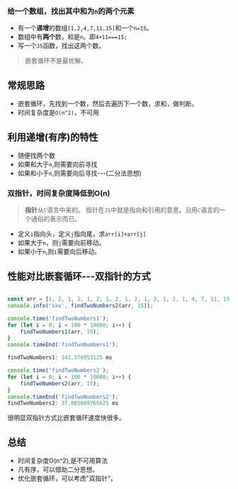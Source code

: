 <!--
 * @Descripttion: 
 * @Author: GXing
 * @Date: 2023-02-18 20:52:50
-->
### 给一个数组，找出其中和为`n`的两个元素
+ 有一个**递增**的数组`[1,2,4,7,11,15]`和一个`n=15`。  
+ 数组中有**两个**数，和是`n`。即`4+11===15;` 
+ 写一个`JS`函数，找出这两个数。 

> 嵌套循环不是最优解。  

## 常规思路  
+ 嵌套循环，先找到一个数，然后去遍历下一个数，求和，做判断。  
+ 时间复杂度是`O(n^2)`，不可用  

## 利用递增(有序)的特性   
+ 随便找两个数  
+ 如果和大于`n`,则需要向前寻找  
+ 如果和小于`n`,则需要向后寻找---(二分法思想)  
### 双指针，时间复杂度降低到O(n)  
> **指针**从`C`语言中来的。  指针在`JS`中就是指向和引用的意思。沿用`C`语言的一个通俗的表示而已。  
+ 定义`i`指向头，定义`j`指向尾，求`arr[i]+arr[j]`   
+ 如果大于`n`，则`j`需要向前移动。  
+ 如果小于`n`,则`i`需要向后移动。

## 性能对比嵌套循环---双指针的方式 
```javascript

const arr = [1, 2, 1, 2, 1, 2, 1, 2, 1, 2, 1, 2, 1, 2, 1, 4, 7, 11, 15];
console.info('xxx', findTwoNumbers2(arr, 15));

console.time('findTwoNumbers1');
for (let i = 0; i < 100 * 10000; i++) {
    findTwoNumbers1(arr, 15);
}
console.timeEnd('findTwoNumbers1');

findTwoNumbers1: 141.376953125 ms

console.time('findTwoNumbers2');
for (let i = 0; i < 100 * 10000; i++) {
    findTwoNumbers2(arr, 15);
}
console.timeEnd('findTwoNumbers2');
findTwoNumbers2: 37.885009765625 ms
```  
很明显双指针方式比嵌套循环速度快很多。  

## 总结  
+ 时间复杂度O(n^2),是不可用算法
+ 凡有序，可以借助二分思想。  
+ 优化嵌套循环，可以考虑"双指针"。  







  




